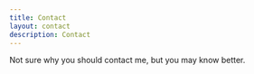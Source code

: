 ```yaml
---
title: Contact
layout: contact
description: Contact
---
```


Not sure why you should contact me, but you may know better.